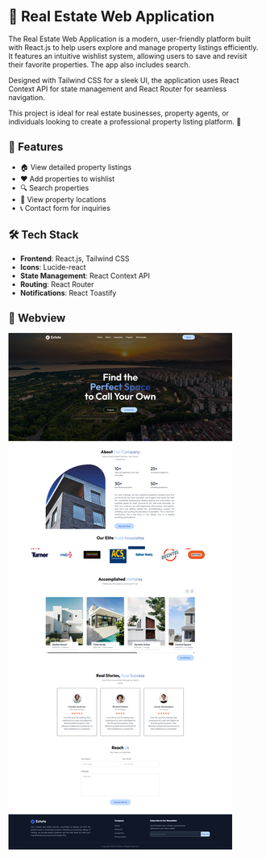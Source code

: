 # 🏡 Real Estate Web Application

The Real Estate Web Application is a modern, user-friendly platform built with React.js to help users explore and manage property listings efficiently. It features an intuitive wishlist system, allowing users to save and revisit their favorite properties. The app also includes search.

Designed with Tailwind CSS for a sleek UI, the application uses React Context API for state management and React Router for seamless navigation. 

This project is ideal for real estate businesses, property agents, or individuals looking to create a professional property listing platform. 🚀

## 📌 Features
- 🏠 View detailed property listings  
- ❤️ Add properties to wishlist  
- 🔍 Search properties  
- 📍 View property locations   
- 📞 Contact form for inquiries  

## 🛠 Tech Stack
- **Frontend**: React.js, Tailwind CSS  
- **Icons**: Lucide-react  
- **State Management**: React Context API  
- **Routing**: React Router  
- **Notifications**: React Toastify

## 📸 Webview

![Screenshot](src/assets/screenshot.png)

  

